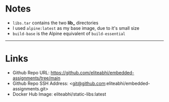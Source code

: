# Notes

- ```libs.tar``` contains the two **lib_** directories
- I used ```alpine:latest``` as my base image, due to it's small size
- ```build-base``` is the Alpine equivalent of `build-essential`

---

# Links

- Github Repo URL: <https://github.com/eliteabhi/embedded-assignments/tree/main>
- Github Repo SSH Address: <git@github.com:eliteabhi/embedded-assignments.git>
- Docker Hub Image: eliteabhi/static-libs:latest
